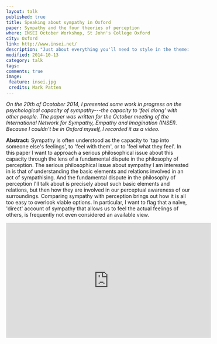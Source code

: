 ```yaml
---
layout: talk
published: true
title: Speaking about sympathy in Oxford
paper: Sympathy and the four theories of perception
where: INSEI October Workshop, St John's College Oxford
city: Oxford
link: http://www.insei.net/
description: "Just about everything you'll need to style in the theme: headings, paragraphs, blockquotes, tables, code blocks, and more."
modified: 2014-10-13
category: talk
tags: 
comments: true  
image:
 feature: insei.jpg
 credits: Mark Patten
---
```


*On the 20th of Ocotober 2014, I presented some work in progress on the psychological capacity of sympathy---the capacity to 'feel along' with other people. The paper was written for the October meeting of the International Network for Sympathy, Empathy and Imagination (INSEI). Because I couldn't be in Oxford myself, I recorded it as a video.*


**Abstract:** 
Sympathy is often understood as the capacity to 'tap into someone else's feelings', to 'feel with them', or to 'feel what they feel'. In this paper I want to approach a serious philosophical issue about this capacity through the lens of a fundamental dispute in the philosophy of perception. The serious philosophical issue about sympathy I am interested in is that of understanding the basic elements and relations involved in an act of sympathising. And the fundamental dispute in the philosophy of perception I'll talk about is precisely about such basic elements and relations, but then how they are involved in our perceptual awareness of our surroundings. Comparing sympathy with perception brings out how it is all too easy to overlook viable options. In particular, I want to flag that a naïve, 'direct' account of sympathy that allows us to feel the actual feelings of others, is frequently not even considered an available view.

<iframe width="560" height="315" src="http://www.youtube.com/embed/854FCwlsSBQ" frameborder="0"> </iframe>


